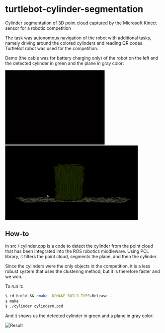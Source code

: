 # turtlebot-cylinder-segmentation
Cylinder segmentation of 3D point cloud captured by the Microsoft Kinect sensor for a robotic competition

The task was autonomous navigation of the robot with additional tasks, namely driving around the colored cylinders and reading QR codes. TurtleBot robot was used for the competition. 

Demo (the cable was for battery charging only) of the robot on the left and the detected cylinder in green and the plane in gray color:

<img src="videos/demo_optimized.gif" alt="Demonstration" width="320">
<img src="videos/result_optimized.gif" alt="Result" width="426.5">

## How-to
In src / cylinder.cpp is a code to detect the cylinder from the point cloud that has been integrated into the ROS robotics middleware. Using PCL library, it filters the point cloud, segments the plane, and then the cylinder. 

Since the cylinders were the only objects in the competition, it is a less robust system that uses the clustering method, but it is therefore faster and we won.

To run it:
```bash
$ cd build && cmake -DCMAKE_BUILD_TYPE=Release ..
$ make
$ ./cylinder cylinder0.pcd
```

And it shows us the detected cylinder in green and a plane in gray color:

<img src="figures/result.gif" alt="Result" width="320">
